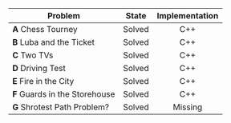 | Problem        | State           | Implementation  |
 | ------------- |:---------------:| :--------------:|		
 | **A** Chess Tourney | Solved          | C++            |		
 | **B** Luba and the Ticket | Solved          | C++            |	
 | **C** Two TVs | Solved          | C++            |		 
 | **D** Driving Test | Solved          | C++            
 | **E** Fire in the City | Solved          | C++ |            
 | **F** Guards in the Storehouse | Solved          | C++            |
 | **G** Shrotest Path Problem? | Solved          | Missing            |
